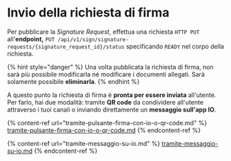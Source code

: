 # Invio della richiesta di firma

Per pubblicare la _Signature Request_, effettua una richiesta `HTTP PUT` all'**endpoint,** `PUT /api/v1/sign/signature-requests/{signature_request_id}/status` specificando `READY` nel corpo della richiesta.

{% hint style="danger" %}
Una volta pubblicata la richiesta di firma, non sarà più possibile modificarla né modificare i documenti allegati. Sarà solamente possibile **eliminarla**.
{% endhint %}

A questo punto la richiesta di firma è **pronta per essere inviata** all'utente. Per farlo, hai due modalità: tramite **QR code** da condividere all'utente attraverso i tuoi canali  o inviando direttamente un **messaggio sull'app IO**.

{% content-ref url="tramite-pulsante-firma-con-io-o-qr-code.md" %}
[tramite-pulsante-firma-con-io-o-qr-code.md](tramite-pulsante-firma-con-io-o-qr-code.md)
{% endcontent-ref %}

{% content-ref url="tramite-messaggio-su-io.md" %}
[tramite-messaggio-su-io.md](tramite-messaggio-su-io.md)
{% endcontent-ref %}
